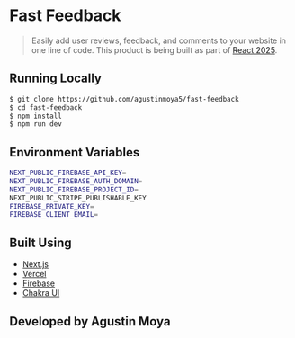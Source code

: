 # Fast Feedback

> Easily add user reviews, feedback, and comments to your website in one line of code.
This product is being built as part of [React 2025](https://react2025.com).

## Running Locally

```bash
$ git clone https://github.com/agustinmoya5/fast-feedback
$ cd fast-feedback
$ npm install
$ npm run dev
```

## Environment Variables

```sh
NEXT_PUBLIC_FIREBASE_API_KEY=
NEXT_PUBLIC_FIREBASE_AUTH_DOMAIN=
NEXT_PUBLIC_FIREBASE_PROJECT_ID=
NEXT_PUBLIC_STRIPE_PUBLISHABLE_KEY
FIREBASE_PRIVATE_KEY=
FIREBASE_CLIENT_EMAIL=
```

## Built Using

- [Next.js](https://nextjs.org/)
- [Vercel](https://vercel.com)
- [Firebase](https://firebase.com)
- [Chakra UI](https://chakra-ui.com/)

## Developed by Agustin Moya
